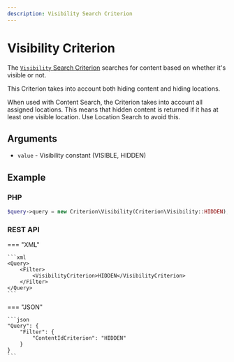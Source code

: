 ```yaml
---
description: Visibility Search Criterion
---
```


# Visibility Criterion

The [`Visibility` Search Criterion](/api/php_api/php_api_reference/classes/Ibexa-Contracts-Core-Repository-Values-Content-Query-Criterion-Visibility.html) searches for content based on whether it's visible or not.

This Criterion takes into account both hiding content and hiding locations.

When used with Content Search, the Criterion takes into account all assigned locations.
This means that hidden content is returned if it has at least one visible location.
Use Location Search to avoid this.

## Arguments

- `value` - Visibility constant (VISIBLE, HIDDEN)

## Example

### PHP

``` php
$query->query = new Criterion\Visibility(Criterion\Visibility::HIDDEN);
```

### REST API

=== "XML"

    ```xml
    <Query>
        <Filter>
            <VisibilityCriterion>HIDDEN</VisibilityCriterion>
        </Filter>
    </Query>
    ```

=== "JSON"

    ```json
    "Query": {
        "Filter": {
            "ContentIdCriterion": "HIDDEN"
        }
    }
    ```

